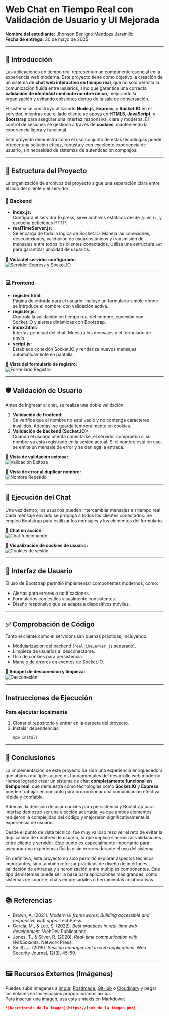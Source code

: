 # Web Chat en Tiempo Real con Validación de Usuario y UI Mejorada

**Nombre del estudiante:** Jhonson Benigno Mendoza Jaramillo  
**Fecha de entrega:** 30 de mayo de 2025  

---

## 🧠 Introducción

Las aplicaciones en tiempo real representan un componente esencial en la experiencia web moderna. Este proyecto tiene como objetivo la creación de un sistema de **chat web interactivo en tiempo real**, que no solo permita la comunicación fluida entre usuarios, sino que garantice una correcta **validación de identidad mediante nombre único**, mejorando la organización y evitando colisiones dentro de la sala de conversación.

El sistema se construyó utilizando **Node.js**, **Express**, y **Socket.IO** en el servidor, mientras que el lado cliente se apoya en **HTML5**, **JavaScript**, y **Bootstrap** para asegurar una interfaz responsiva, clara y moderna. El control de sesiones se gestiona a través de **cookies**, manteniendo la experiencia ligera y funcional.

Este proyecto demuestra cómo el uso conjunto de estas tecnologías puede ofrecer una solución eficaz, robusta y con excelente experiencia de usuario, sin necesidad de sistemas de autenticación complejos.

---

## 🧱 Estructura del Proyecto

La organización de archivos del proyecto sigue una separación clara entre el lado del cliente y el servidor:


### 🔌 Backend

- **index.js:**  
  Configura el servidor Express, sirve archivos estáticos desde `/public`, y escucha peticiones HTTP.  
- **realTimeServer.js:**  
  Se encarga de toda la lógica de Socket.IO. Maneja las conexiones, desconexiones, validación de usuarios únicos y transmisión de mensajes entre todos los clientes conectados. Utiliza una estructura `Set` para garantizar unicidad de usuarios.

📸 **Vista del servidor configurado:**  
![Servidor Express y Socket.IO](https://imgur.com/JHSNRAO.png)

---

### 💻 Frontend

- **register.html:**  
  Página de entrada para el usuario. Incluye un formulario simple donde se introduce el nombre, con validación activa.
- **register.js:**  
  Controla la validación en tiempo real del nombre, conexión con Socket.IO y alertas dinámicas con Bootstrap.
- **index.html:**  
  Interfaz principal del chat. Muestra los mensajes y el formulario de envío.
- **script.js:**  
  Establece conexión Socket.IO y renderiza nuevos mensajes automáticamente en pantalla.

📸 **Vista del formulario de registro:**  
![Formulario Registro](https://imgur.com/a/CN3KUy8.png)

---

## 🛡️ Validación de Usuario

Antes de ingresar al chat, se realiza una doble validación:

1. **Validación de frontend:**  
   Se verifica que el nombre no esté vacío y no contenga caracteres inválidos. Además, se guarda temporalmente en cookies.
2. **Validación de backend (Socket.IO):**  
   Cuando el usuario intenta conectarse, el servidor comprueba si su nombre ya está registrado en la sesión actual. Si el nombre está en uso, se emite un mensaje de error y se deniega la entrada.

📸 **Vista de validación exitosa:**  
![Validación Exitosa](https://imgur.com/fzdeBUC.png)

📸 **Vista de error al duplicar nombre:**  
![Nombre Repetido](https://imgur.com/a/CN3KUy8#fJPUHHY.png)

---

## 💬 Ejecución del Chat

Una vez dentro, los usuarios pueden intercambiar mensajes en tiempo real. Cada mensaje enviado se propaga a todos los clientes conectados. Se emplea Bootstrap para estilizar los mensajes y los elementos del formulario.

📸 **Chat en acción:**  
![Chat funcionando](https://imgur.com/VUezMoI.png)

📸 **Visualización de cookies de usuario:**  
![Cookies de sesión](https://imgur.com/undefined.png)

---

## 🎨 Interfaz de Usuario

El uso de Bootstrap permitió implementar componentes modernos, como:

- Alertas para errores o notificaciones.
- Formularios con estilos visualmente consistentes.
- Diseño responsivo que se adapta a dispositivos móviles.

---

## ✅ Comprobación de Código

Tanto el cliente como el servidor usan buenas prácticas, incluyendo:

- Modularización del backend (`realTimeServer.js` separado).
- Limpieza de usuarios al desconectarse.
- Uso de cookies para persistencia.
- Manejo de errores en eventos de Socket.IO.

📸 **Snippet de desconexión y limpieza:**  
![Desconexión](https://imgur.com/gD4Yj0L.png)

---

## Instrucciones de Ejecución

### Para ejecutar localmente

1. Clonar el repositorio y entrar en la carpeta del proyecto.  
2. Instalar dependencias:  
   ```bash
   npm install

---

## 📌 Conclusiones

La implementación de este proyecto ha sido una experiencia enriquecedora que abarca múltiples aspectos fundamentales del desarrollo web moderno. Hemos logrado crear un sistema de chat **completamente funcional en tiempo real**, que demuestra cómo tecnologías como **Socket.IO** y **Express** pueden trabajar en conjunto para proporcionar una comunicación efectiva, rápida y confiable.

Además, la decisión de usar cookies para persistencia y Bootstrap para interfaz demostró ser una elección acertada, ya que ambos elementos redujeron la complejidad del código y mejoraron significativamente la experiencia de usuario.

Desde el punto de vista técnico, fue muy valioso resolver el reto de evitar la duplicación de nombres de usuario, lo que implicó sincronizar validaciones entre cliente y servidor. Este punto es especialmente importante para asegurar una experiencia fluida y sin errores durante el uso del sistema.

En definitiva, este proyecto no solo permitió explorar aspectos técnicos importantes, sino también reforzar prácticas de diseño de interfaces, validación de entradas y sincronización entre múltiples componentes. Este tipo de sistemas puede ser la base para aplicaciones más grandes, como sistemas de soporte, chats empresariales o herramientas colaborativas.

---

## 📚 Referencias

- Brown, A. (2021). *Modern UI frameworks: Building accessible and responsive web apps*. TechPress.  
- Garcia, M., & Lee, S. (2022). *Best practices in real-time web development*. WebDev Publications.  
- Jones, T., & Silver, R. (2020). *Real-time communication with WebSockets*. Network Press.  
- Smith, J. (2019). *Session management in web applications*. Web Security Journal, 12(3), 45-59.

---

## 🖼️ Recursos Externos (Imágenes)

Puedes subir imágenes a [Imgur](https://imgur.com/), [PostImage](https://postimages.org/), [GitHub](https://github.com/) o [Cloudinary](https://cloudinary.com/) y pegar los enlaces en los espacios proporcionados arriba.  
Para insertar una imagen, usa esta sintaxis en Markdown:

```markdown
![Descripción de la imagen](https://link_de_la_imagen.png)
